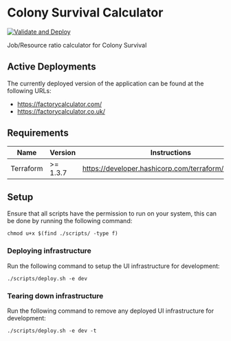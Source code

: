 # Colony Survival Calculator

[![Validate and Deploy](https://github.com/ashley-evans/colony-survival-calculator/actions/workflows/ci.yml/badge.svg)](https://github.com/ashley-evans/colony-survival-calculator/actions/workflows/ci.yml)

Job/Resource ratio calculator for Colony Survival

## Active Deployments

The currently deployed version of the application can be found at the following URLs:

-   https://factorycalculator.com/
-   https://factorycalculator.co.uk/

## Requirements

| Name      | Version  | Instructions                                        |
| --------- | -------- | --------------------------------------------------- |
| Terraform | >= 1.3.7 | https://developer.hashicorp.com/terraform/downloads |

## Setup

Ensure that all scripts have the permission to run on your system, this can be done by running the following command:

```
chmod u+x $(find ./scripts/ -type f)
```

### Deploying infrastructure

Run the following command to setup the UI infrastructure for development:

```
./scripts/deploy.sh -e dev
```

### Tearing down infrastructure

Run the following command to remove any deployed UI infrastructure for development:

```
./scripts/deploy.sh -e dev -t
```
